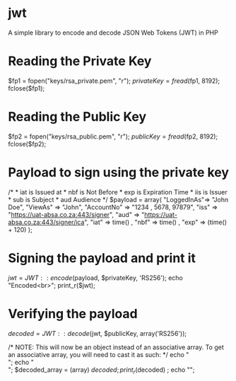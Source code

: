 # jwt
A simple library to encode and decode JSON Web Tokens (JWT) in PHP


# Reading the Private Key

$fp1 = fopen("keys/rsa_private.pem", "r");
$privateKey = fread($fp1, 8192);
fclose($fp1);


# Reading the Public Key

$fp2 = fopen("keys/rsa_public.pem", "r");
$publicKey = fread($fp2, 8192);
fclose($fp2);

# Payload to sign using the private key
/*
     * iat is Issued at
     * nbf is Not Before
     * exp is Expiration Time
     * iis is Issuer
     * sub is Subject
     * aud Audience
 */
$payload = array(
        "LoggedInAs"=> "John Doe",
        "ViewAs" => "John",
        "AccountNo" =>  "1234 , 5678, 97879",
        "iss" => "https://uat-absa.co.za:443/signer",
        "aud" => "https://uat-absa.co.za:443/signer/ica",
        "iat" => time() ,
        "nbf" => time() ,
        "exp" => (time() + 120)
);

# Signing the payload and print it

$jwt = JWT::encode($payload, $privateKey, 'RS256');
echo "Encoded<br>";
print_r($jwt);

# Verifying the payload

$decoded = JWT::decode($jwt, $publicKey, array('RS256'));


/*
 NOTE: This will now be an object instead of an associative array. To get
 an associative array, you will need to cast it as such:
*/
echo "<br>";
echo "<br>";
$decoded_array = (array) $decoded;
print_r($decoded) ;
echo "</pre>";

